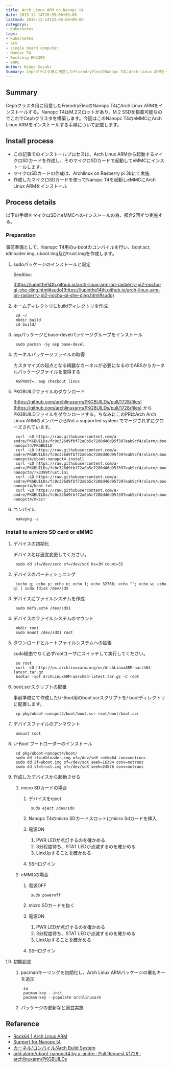```yaml
---
title: Arch Linux ARM on Nanopc t4
date: 2019-12-14T20:55:00+09:00
lastmod: 2019-12-14T22:00:00+09:00
categorys:
- Kubernetes
tags:
- Kubernetes
- arm
- single board computer
- Nanopc T4
- Rockchip RK3399
- eMMC
Author: Hideo Suzuki
Summary: Cephクラスタ用に用意したFriendryElecのNanopc T4にArch Linux ARMをインストールする。Nanopc T4はM.2スロットがあり、M.2 SSDを搭載可能なのでこれでCephクラスタを構築します。今回はこのNanopc T4のeMMCにArch Linux ARMをインストールする手順について記載します。
---
```



## Summary
Cephクラスタ用に用意したFriendryElecのNanopc T4にArch Linux ARMをインストールする。Nanopc T4はM.2スロットがあり、M.2 SSDを搭載可能なのでこれでCephクラスタを構築します。今回はこのNanopc T4のeMMCにArch Linux ARMをインストールする手順について記載します。

## Install process

- この記事でのインストールプロセスは、Arch Linux ARMから起動するマイクロSDカードを作成し、そのマイクロSDカードで起動してeMMCにインストールします。
- マイクロSDカードの作成は、Archlinux on Rasberry pi 3bにて実施
- 作成したマイクロSDカードを使ってNanopc T4を起動しeMMCにArch Linux ARMをインストール


## Process details

以下の手順をマイクロSDとeMMCへのインストールの為、都合2回ずつ実施する。

### Preparation

事前準備として、Nanopc T4用のu-bootのコンパイルを行い、boot.scr, idbloader.img, uboot.img及びtrust.imgを作成します。

1. sudoパッケージのインストールと設定

    SeeAlso: 

    [https://lupinthe14th.github.io/arch-linux-arm-on-rasberry-pi2-nochu-qi-she-ding.html#sudo](https://lupinthe14th.github.io/arch-linux-arm-on-rasberry-pi2-nochu-qi-she-ding.html#sudo)

1. ホームディレクトリにbuildディレクトリを作成

        cd ~/      
        mkdir build
        cd build/

1. aspパッケージとbase-develパッケージグループをインストール

        sudo pacman -Sy asp base-devel

1. カーネルパッケージファイルの取得

    カスタマイズの起点となる綺麗なカーネルが必要になるのでABSからカーネルパッケージファイルを取得する

        ASPROOT=. asp checkout linux

1. PKGBUILDファイルのダウンロード

    [https://github.com/archlinuxarm/PKGBUILDs/pull/1728/files](https://github.com/archlinuxarm/PKGBUILDs/pull/1728/files) からPKGBUILDファイルをダウンロードする。ちなみにこのPRはArch Arch Linux ARMのメンバーからNot a supported system.でマージされずにクローズされています。

        curl -LO https://raw.githubusercontent.com/a-andre/PKGBUILDs/fc0c326d9fbf72a0b5c7280d46d95f397eab9cf4/alarm/uboot-nanopct4/PKGBUILD
        curl -LO https://raw.githubusercontent.com/a-andre/PKGBUILDs/fc0c326d9fbf72a0b5c7280d46d95f397eab9cf4/alarm/uboot-nanopct4/uboot-nanopct4.install
        curl -LO https://raw.githubusercontent.com/a-andre/PKGBUILDs/fc0c326d9fbf72a0b5c7280d46d95f397eab9cf4/alarm/uboot-nanopct4/rk3399trust.ini
        curl -LO https://raw.githubusercontent.com/a-andre/PKGBUILDs/fc0c326d9fbf72a0b5c7280d46d95f397eab9cf4/alarm/uboot-nanopct4/boot.txt
        curl -LO https://raw.githubusercontent.com/a-andre/PKGBUILDs/fc0c326d9fbf72a0b5c7280d46d95f397eab9cf4/alarm/uboot-nanopct4/mkscr

1. コンパイル

        makepkg -s

### Install to a micro SD card or eMMC

1. デバイスの初期化

    デバイス名は適宜変更してください。

        sudo dd if=/dev/zero of=/dev/sdX bs=1M count=32

1. デバイスのパーティショニング

        (echo g; echo p; echo n; echo 1; echo 32768; echo ""; echo w; echo q) | sudo fdisk /dev/sdX

1. デバイスにファイルシステムを作成

        sudo mkfs.ext4 /dev/sdX1

1. デバイスのファイルシステムのマウント

        mkdir root
        sudo mount /dev/sdX1 root

1. ダウンロードとルートファイルシステムへの拡張

    sudo経由でなく必ずrootユーザにスイッチして実行してください。

        su root
        curl -LO http://os.archlinuxarm.org/os/ArchLinuxARM-aarch64-latest.tar.gz
        bsdtar -xpf ArchLinuxARM-aarch64-latest.tar.gz -C root

1. boot.scrスクリプトの配置

    事前準備にて作成したU-Boot用のboot.scrスクリプトを/ bootディレクトリに配置します。

        cp pkg/uboot-nanopct4/boot/boot.scr root/boot/boot.scr

1. デバイスファイルのアンマウント

        umount root

1. U-Boot ブートローダーのインストール

        cd pkg/uboot-nanopct4/boot/
        sudo dd if=idbloader.img of=/dev/sdX seek=64 conv=notrunc
        sudo dd if=uboot.img of=/dev/sdX seek=16384 conv=notrunc
        sudo dd if=trust.img of=/dev/sdX seek=24576 conv=notrunc

1. 作成したデバイスから起動させる
    1. micro SDカードの場合
        1. デバイスをeject

                sudo eject /dev/sdX

        2. Nanopc T4のmicro SDカードスロットにmicro Sdカードを挿入
        3. 電源ON
            1. PWR LEDが点灯するのを確かめる
            1. 3分程度待ち、STAT LEDが点滅するのを確かめる
            1. LinkUpすることを確かめる
        4. SSHログイン

    1. eMMCの場合
        1. 電源OFF

                sudo poweroff

        1. micro SDカードを抜く
        1. 電源ON
            1. PWR LEDが点灯するのを確かめる
            1. 3分程度待ち、STAT LEDが点滅するのを確かめる
            1. LinkUpすることを確かめる
        1. SSHログイン

1. 初期設定
    1. pacmanキーリングを初期化し、Arch Linux ARMパッケージの署名キーを追加

            su
            pacman-key --init
            pacman-key --populate archlinuxarm

    1. パッケージの更新など適宜実施

## Refarence

- [Rock64 | Arch Linux ARM](https://archlinuxarm.org/platforms/armv8/rockchip/rock64)
- [Support for Nanopc t4](https://archlinuxarm.org/forum/viewtopic.php?f=67&t=13763&p=61487&hilit=NanoPC+T4#p61487)
- [カーネル/コンパイル/Arch Build System](https://wiki.archlinux.jp/index.php/カーネル/コンパイル/Arch_Build_System)
- [add alarm/uboot-nanopct4 by a-andre · Pull Request #1728 · archlinuxarm/PKGBUILDs](https://github.com/archlinuxarm/PKGBUILDs/pull/1728/files)
